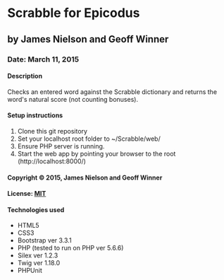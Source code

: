 # Scrabble for Epicodus
## by James Nielson and Geoff Winner
### Date: March 11, 2015
#### Description
Checks an entered word against the Scrabble dictionary and returns the word's natural score (not counting bonuses).

#### Setup instructions
1. Clone this git repository
2. Set your localhost root folder to ~/Scrabble/web/
3. Ensure PHP server is running.
4. Start the web app by pointing your browser to the root (http://localhost:8000/)  

#### Copyright © 2015, James Nielson and Geoff Winner

#### License: [MIT](https://github.com/twbs/bootstrap/blob/master/LICENSE")  

#### Technologies used
- HTML5
- CSS3
- Bootstrap ver 3.3.1
- PHP (tested to run on PHP ver 5.6.6)
- Silex ver 1.2.3
- Twig ver 1.18.0
- PHPUnit
